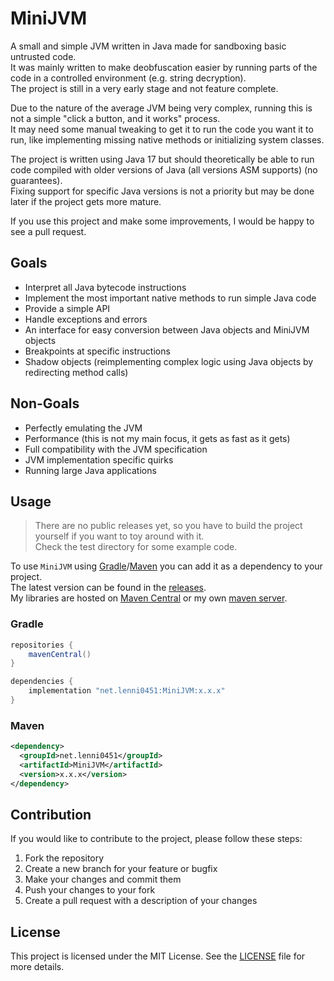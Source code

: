 # MiniJVM
A small and simple JVM written in Java made for sandboxing basic untrusted code.\
It was mainly written to make deobfuscation easier by running parts of the code in a controlled environment (e.g. string decryption).\
The project is still in a very early stage and not feature complete.

Due to the nature of the average JVM being very complex, running this is not a simple "click a button, and it works" process.\
It may need some manual tweaking to get it to run the code you want it to run, like implementing missing native methods or initializing system classes.

The project is written using Java 17 but should theoretically be able to run code compiled with older versions of Java (all versions ASM supports) (no guarantees).\
Fixing support for specific Java versions is not a priority but may be done later if the project gets more mature.

If you use this project and make some improvements, I would be happy to see a pull request.

## Goals
- Interpret all Java bytecode instructions
- Implement the most important native methods to run simple Java code
- Provide a simple API
- Handle exceptions and errors
- An interface for easy conversion between Java objects and MiniJVM objects
- Breakpoints at specific instructions
- Shadow objects (reimplementing complex logic using Java objects by redirecting method calls)

## Non-Goals
- Perfectly emulating the JVM
- Performance (this is not my main focus, it gets as fast as it gets)
- Full compatibility with the JVM specification
- JVM implementation specific quirks
- Running large Java applications

## Usage
> There are no public releases yet, so you have to build the project yourself if you want to toy around with it.\
> Check the test directory for some example code.

To use `MiniJVM` using [Gradle](#gradle)/[Maven](#maven) you can add it as a dependency to your project.\
The latest version can be found in the [releases](https://github.com/Lenni0451/MiniJVM/releases).\
My libraries are hosted on [Maven Central](https://mvnrepository.com/artifact/net.lenni0451/MiniJVM) or my own [maven server](https://maven.lenni0451.net/).

### Gradle
```groovy
repositories {
    mavenCentral()
}

dependencies {
    implementation "net.lenni0451:MiniJVM:x.x.x"
}
```

### Maven
```xml
<dependency>
  <groupId>net.lenni0451</groupId>
  <artifactId>MiniJVM</artifactId>
  <version>x.x.x</version>
</dependency>
```

## Contribution
If you would like to contribute to the project, please follow these steps:
1. Fork the repository
2. Create a new branch for your feature or bugfix
3. Make your changes and commit them
4. Push your changes to your fork
5. Create a pull request with a description of your changes

## License
This project is licensed under the MIT License. See the [LICENSE](LICENSE) file for more details.
